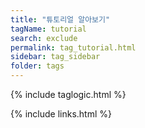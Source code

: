 ```yaml
---
title: "튜토리얼 알아보기"
tagName: tutorial
search: exclude
permalink: tag_tutorial.html
sidebar: tag_sidebar
folder: tags
---
```

{% include taglogic.html %}

{% include links.html %}
